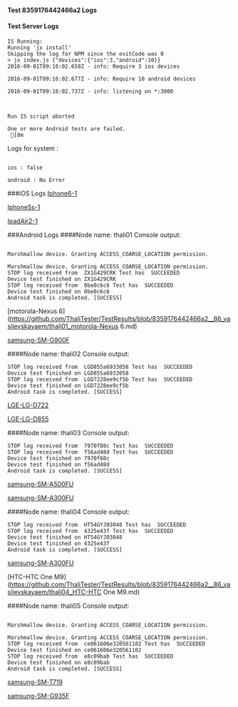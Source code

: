#### Test 8359176442466a2 Logs

#### Test Server Logs
```
IS Running:
Running 'jx install'
Skipping the log for NPM since the exitCode was 0
> jx index.js {"devices":{"ios":3,"android":10}}
2016-09-01T09:16:02.658Z - info: Require 3 ios devices

2016-09-01T09:16:02.677Z - info: Require 10 android devices

2016-09-01T09:16:02.737Z - info: listening on *:3000


 
Run IS script aborted
 
One or more Android tests are failed.
 [0m

```


Logs for system : 
```

ios : false

android : No Error
```


###iOS Logs
[Iphone6-1](https://github.com/ThaliTester/TestResults/blob/8359176442466a2__86_vasilevskayaem/iOS_Iphone6-1.md)

[Iphone5s-1](https://github.com/ThaliTester/TestResults/blob/8359176442466a2__86_vasilevskayaem/iOS_Iphone5s-1.md)

[IpadAir2-1](https://github.com/ThaliTester/TestResults/blob/8359176442466a2__86_vasilevskayaem/iOS_IpadAir2-1.md)


###Android Logs
####Node name: thali01
Console output:
```

Marshmallow device. Granting ACCESS_COARSE_LOCATION permission.

Marshmallow device. Granting ACCESS_COARSE_LOCATION permission.
STOP log received from  ZX1G429CRK Test has  SUCCEEDED
Device test finished on ZX1G429CRK 
STOP log received from  0be0c6c6 Test has  SUCCEEDED
Device test finished on 0be0c6c6 
Android task is completed. [SUCCESS]
```
[motorola-Nexus 6](https://github.com/ThaliTester/TestResults/blob/8359176442466a2__86_vasilevskayaem/thali01_motorola-Nexus 6.md)

[samsung-SM-G900F](https://github.com/ThaliTester/TestResults/blob/8359176442466a2__86_vasilevskayaem/thali01_samsung-SM-G900F.md)

####Node name: thali02
Console output:
```
STOP log received from  LGD855a6933058 Test has  SUCCEEDED
Device test finished on LGD855a6933058 
STOP log received from  LGD7228ee9cf5b Test has  SUCCEEDED
Device test finished on LGD7228ee9cf5b 
Android task is completed. [SUCCESS]
```
[LGE-LG-D722](https://github.com/ThaliTester/TestResults/blob/8359176442466a2__86_vasilevskayaem/thali02_LGE-LG-D722.md)

[LGE-LG-D855](https://github.com/ThaliTester/TestResults/blob/8359176442466a2__86_vasilevskayaem/thali02_LGE-LG-D855.md)

####Node name: thali03
Console output:
```
STOP log received from  7970f88c Test has  SUCCEEDED
STOP log received from  f56ad48d Test has  SUCCEEDED
Device test finished on 7970f88c 
Device test finished on f56ad48d 
Android task is completed. [SUCCESS]
```
[samsung-SM-A500FU](https://github.com/ThaliTester/TestResults/blob/8359176442466a2__86_vasilevskayaem/thali03_samsung-SM-A500FU.md)

[samsung-SM-A300FU](https://github.com/ThaliTester/TestResults/blob/8359176442466a2__86_vasilevskayaem/thali03_samsung-SM-A300FU.md)

####Node name: thali04
Console output:
```
STOP log received from  HT54GYJ03048 Test has  SUCCEEDED
STOP log received from  4325e43f Test has  SUCCEEDED
Device test finished on HT54GYJ03048 
Device test finished on 4325e43f 
Android task is completed. [SUCCESS]
```
[samsung-SM-A300FU](https://github.com/ThaliTester/TestResults/blob/8359176442466a2__86_vasilevskayaem/thali04_samsung-SM-A300FU.md)

[HTC-HTC One M9](https://github.com/ThaliTester/TestResults/blob/8359176442466a2__86_vasilevskayaem/thali04_HTC-HTC One M9.md)

####Node name: thali05
Console output:
```

Marshmallow device. Granting ACCESS_COARSE_LOCATION permission.

Marshmallow device. Granting ACCESS_COARSE_LOCATION permission.
STOP log received from  ce061606e320561102 Test has  SUCCEEDED
Device test finished on ce061606e320561102 
STOP log received from  e8c09bab Test has  SUCCEEDED
Device test finished on e8c09bab 
Android task is completed. [SUCCESS]
```
[samsung-SM-T719](https://github.com/ThaliTester/TestResults/blob/8359176442466a2__86_vasilevskayaem/thali05_samsung-SM-T719.md)

[samsung-SM-G935F](https://github.com/ThaliTester/TestResults/blob/8359176442466a2__86_vasilevskayaem/thali05_samsung-SM-G935F.md)


